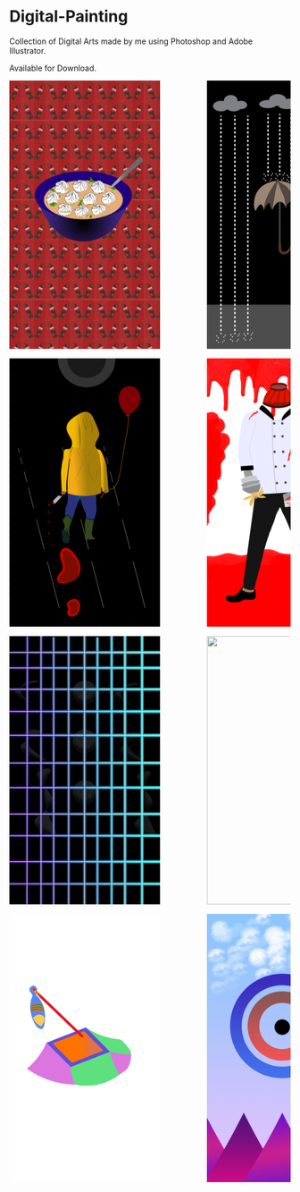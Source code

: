 # Digital-Painting

Collection of Digital Arts made by me using Photoshop and Adobe Illustrator.

Available for Download.

<pre><img src="Jhol%20Momo%20and%20Coke%20-%20Phone%20Wallpaper.jpg" width="270" height="480">          <img src="Umbrella%20Rain%20-%20Phone%20Wallpaper.png" width="270" height="480"></pre>

<pre><img src="IT%20George%20-%20Phone%20Wallpaper.png" width="270" height="480">          <img src="Bowl%20Head%20-%20Phone%20Wallpaper.png" width="270" height="480"></pre>

<pre><img src="Amoled%20Wall%20-%20Phone%20Wallpaper.jpg" width="270" height="480">          <img src="Letter%20and%20Stars%20-%20Phone%20Wallpaper.png" width="270" height="480"></pre>

<pre><img src="Robot%20and%20Laser%20-%20Phone%20Wallpaper.png" width="270" height="480">          <img src="Target%20-%20Phone%20Wallpaper.jpg" width="270" height="480"></pre>




